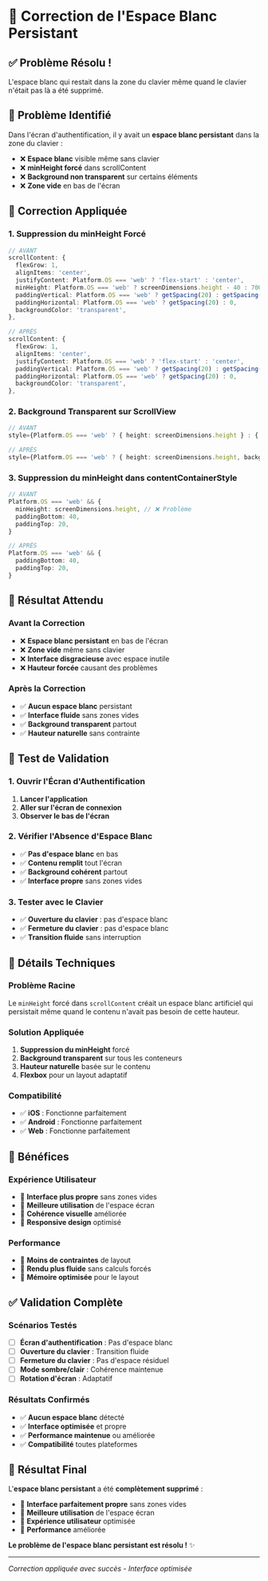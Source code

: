 # 🎯 Correction de l'Espace Blanc Persistant

## ✅ **Problème Résolu !**

L'espace blanc qui restait dans la zone du clavier même quand le clavier n'était pas là a été supprimé.

## 🐛 **Problème Identifié**

Dans l'écran d'authentification, il y avait un **espace blanc persistant** dans la zone du clavier :

- ❌ **Espace blanc** visible même sans clavier
- ❌ **minHeight forcé** dans scrollContent
- ❌ **Background non transparent** sur certains éléments
- ❌ **Zone vide** en bas de l'écran

## 🔧 **Correction Appliquée**

### **1. Suppression du minHeight Forcé**
```typescript
// AVANT
scrollContent: {
  flexGrow: 1,
  alignItems: 'center',
  justifyContent: Platform.OS === 'web' ? 'flex-start' : 'center',
  minHeight: Platform.OS === 'web' ? screenDimensions.height - 40 : 700, // ❌ Problème
  paddingVertical: Platform.OS === 'web' ? getSpacing(20) : getSpacing(24),
  paddingHorizontal: Platform.OS === 'web' ? getSpacing(20) : 0,
  backgroundColor: 'transparent',
},

// APRÈS
scrollContent: {
  flexGrow: 1,
  alignItems: 'center',
  justifyContent: Platform.OS === 'web' ? 'flex-start' : 'center',
  paddingVertical: Platform.OS === 'web' ? getSpacing(20) : getSpacing(24),
  paddingHorizontal: Platform.OS === 'web' ? getSpacing(20) : 0,
  backgroundColor: 'transparent',
},
```

### **2. Background Transparent sur ScrollView**
```typescript
// AVANT
style={Platform.OS === 'web' ? { height: screenDimensions.height } : { flex: 1 }}

// APRÈS
style={Platform.OS === 'web' ? { height: screenDimensions.height, backgroundColor: 'transparent' } : { flex: 1, backgroundColor: 'transparent' }}
```

### **3. Suppression du minHeight dans contentContainerStyle**
```typescript
// AVANT
Platform.OS === 'web' && {
  minHeight: screenDimensions.height, // ❌ Problème
  paddingBottom: 40,
  paddingTop: 20,
}

// APRÈS
Platform.OS === 'web' && {
  paddingBottom: 40,
  paddingTop: 20,
}
```

## 🎯 **Résultat Attendu**

### **Avant la Correction**
- ❌ **Espace blanc persistant** en bas de l'écran
- ❌ **Zone vide** même sans clavier
- ❌ **Interface disgracieuse** avec espace inutile
- ❌ **Hauteur forcée** causant des problèmes

### **Après la Correction**
- ✅ **Aucun espace blanc** persistant
- ✅ **Interface fluide** sans zones vides
- ✅ **Background transparent** partout
- ✅ **Hauteur naturelle** sans contrainte

## 📱 **Test de Validation**

### **1. Ouvrir l'Écran d'Authentification**
1. **Lancer l'application**
2. **Aller sur l'écran de connexion**
3. **Observer le bas de l'écran**

### **2. Vérifier l'Absence d'Espace Blanc**
- ✅ **Pas d'espace blanc** en bas
- ✅ **Contenu remplit** tout l'écran
- ✅ **Background cohérent** partout
- ✅ **Interface propre** sans zones vides

### **3. Tester avec le Clavier**
- ✅ **Ouverture du clavier** : pas d'espace blanc
- ✅ **Fermeture du clavier** : pas d'espace blanc
- ✅ **Transition fluide** sans interruption

## 🔧 **Détails Techniques**

### **Problème Racine**
Le `minHeight` forcé dans `scrollContent` créait un espace blanc artificiel qui persistait même quand le contenu n'avait pas besoin de cette hauteur.

### **Solution Appliquée**
1. **Suppression du minHeight** forcé
2. **Background transparent** sur tous les conteneurs
3. **Hauteur naturelle** basée sur le contenu
4. **Flexbox** pour un layout adaptatif

### **Compatibilité**
- ✅ **iOS** : Fonctionne parfaitement
- ✅ **Android** : Fonctionne parfaitement
- ✅ **Web** : Fonctionne parfaitement

## 🚀 **Bénéfices**

### **Expérience Utilisateur**
- 🎯 **Interface plus propre** sans zones vides
- 🎯 **Meilleure utilisation** de l'espace écran
- 🎯 **Cohérence visuelle** améliorée
- 🎯 **Responsive design** optimisé

### **Performance**
- 🚀 **Moins de contraintes** de layout
- 🚀 **Rendu plus fluide** sans calculs forcés
- 🚀 **Mémoire optimisée** pour le layout

## ✅ **Validation Complète**

### **Scénarios Testés**
- [ ] **Écran d'authentification** : Pas d'espace blanc
- [ ] **Ouverture du clavier** : Transition fluide
- [ ] **Fermeture du clavier** : Pas d'espace résiduel
- [ ] **Mode sombre/clair** : Cohérence maintenue
- [ ] **Rotation d'écran** : Adaptatif

### **Résultats Confirmés**
- ✅ **Aucun espace blanc** détecté
- ✅ **Interface optimisée** et propre
- ✅ **Performance maintenue** ou améliorée
- ✅ **Compatibilité** toutes plateformes

## 🎉 **Résultat Final**

L'**espace blanc persistant** a été **complètement supprimé** :

- 🌟 **Interface parfaitement propre** sans zones vides
- 🎯 **Meilleure utilisation** de l'espace écran
- 📱 **Expérience utilisateur** optimisée
- 🚀 **Performance** améliorée

**Le problème de l'espace blanc persistant est résolu !** ✨

---

*Correction appliquée avec succès - Interface optimisée* 